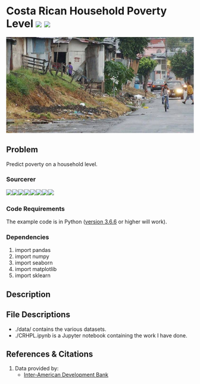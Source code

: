 # Costa Rican Household Poverty Level [![](https://img.shields.io/github/license/sourcerer-io/hall-of-fame.svg?colorB=ff0000)](https://github.com/souvikb07/Predict-Blood-Donations/blob/master/LICENSE)  [![](https://img.shields.io/badge/Souvik-Banerjee-blue.svg)](https://souvikb07.github.io)

<img src = "https://github.com/souvikb07/souvikb07.github.io/blob/master/images/costan%20rican/cover.jpg">

## Problem
Predict poverty on a household level.

### Sourcerer
[![](https://sourcerer.io/fame/souvikb07/souvikb07/Costa-Rican-Household-Poverty-Level-Prediction/images/0)](https://sourcerer.io/fame/souvikb07/souvikb07/Costa-Rican-Household-Poverty-Level-Prediction/links/0)[![](https://sourcerer.io/fame/souvikb07/souvikb07/Costa-Rican-Household-Poverty-Level-Prediction/images/1)](https://sourcerer.io/fame/souvikb07/souvikb07/Costa-Rican-Household-Poverty-Level-Prediction/links/1)[![](https://sourcerer.io/fame/souvikb07/souvikb07/Costa-Rican-Household-Poverty-Level-Prediction/images/2)](https://sourcerer.io/fame/souvikb07/souvikb07/Costa-Rican-Household-Poverty-Level-Prediction/links/2)[![](https://sourcerer.io/fame/souvikb07/souvikb07/Costa-Rican-Household-Poverty-Level-Prediction/images/3)](https://sourcerer.io/fame/souvikb07/souvikb07/Costa-Rican-Household-Poverty-Level-Prediction/links/3)[![](https://sourcerer.io/fame/souvikb07/souvikb07/Costa-Rican-Household-Poverty-Level-Prediction/images/4)](https://sourcerer.io/fame/souvikb07/souvikb07/Costa-Rican-Household-Poverty-Level-Prediction/links/4)[![](https://sourcerer.io/fame/souvikb07/souvikb07/Costa-Rican-Household-Poverty-Level-Prediction/images/5)](https://sourcerer.io/fame/souvikb07/souvikb07/Costa-Rican-Household-Poverty-Level-Prediction/links/5)[![](https://sourcerer.io/fame/souvikb07/souvikb07/Costa-Rican-Household-Poverty-Level-Prediction/images/6)](https://sourcerer.io/fame/souvikb07/souvikb07/Costa-Rican-Household-Poverty-Level-Prediction/links/6)[![](https://sourcerer.io/fame/souvikb07/souvikb07/Costa-Rican-Household-Poverty-Level-Prediction/images/7)](https://sourcerer.io/fame/souvikb07/souvikb07/Costa-Rican-Household-Poverty-Level-Prediction/links/7)

### Code Requirements
The example code is in Python ([version 3.6.6](https://www.python.org/downloads/release/python-366/) or higher will work). 

### Dependencies

1) import pandas
2) import numpy
3) import seaborn
4) import matplotlib
5) import sklearn

## Description

## File Descriptions

* ./data/ contains the various datasets.
* ./CRHPL.ipynb is a Jupyter notebook containing the work I have done.

## References & Citations

1. Data provided by:
    * [Inter-American Development Bank](https://www.kaggle.com/c/costa-rican-household-poverty-prediction/data)
